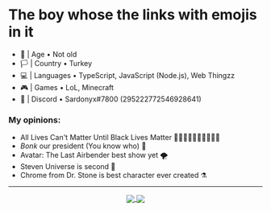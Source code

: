 # The boy whose the links with emojis in it
- 🎂 | Age • Not old
- 🏳️ | Country • Turkey
- 💻 | Languages • TypeScript, JavaScript (Node.js), Web Thingzz
- 🎮 | Games • LoL, Minecraft
- 📧 | Discord • Sardonyx#7800 (295222772546928641)

### My opinions:
- All Lives Can't Matter Until Black Lives Matter ✊🏻✊🏼✊🏽✊🏾✊🏿
- *Bonk* our president (You know who) 🔨
- Avatar: The Last Airbender best show yet 🌪
- Steven Universe is second 🌸
- Chrome from Dr. Stone is best character ever created ⚗ <br>
<hr>
<p align="center"><a href="https://github.com/anuraghazra/github-readme-stats"><img align="center" src="https://github-readme-stats.vercel.app/api?username=sardonyx78&show_icons=true&theme=buefy">
<img align="center" src="https://github-readme-stats.vercel.app/api/top-langs/?username=sardonyx78&layout=compact&theme=buefy"></a></p>
